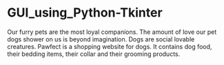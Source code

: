 # GUI_using_Python-Tkinter

Our furry pets are the most loyal companions. The amount of love our pet dogs
shower on us is beyond imagination. Dogs are social lovable creatures. Pawfect is
a shopping website for dogs. It contains dog food, their bedding items, their collar
and their grooming products.
